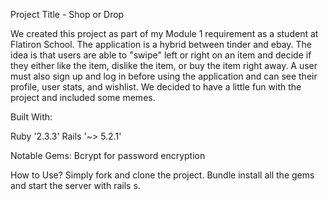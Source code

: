 Project Title - Shop or Drop

We created this project as part of my Module 1 requirement as a student at Flatiron School. The application is a hybrid between tinder and ebay. The idea is that users are able to "swipe" left or right on an item and decide if they either like the item, dislike the item, or buy the item right away. A user must also sign up and log in before using the application and can see their profile, user stats, and wishlist. We decided to have a little fun with the project and included some memes. 

Built With:

Ruby '2.3.3'
Rails '~> 5.2.1'

Notable Gems:
Bcrypt for password encryption 

How to Use? Simply fork and clone the project. Bundle install all the gems and start the server with rails s.
